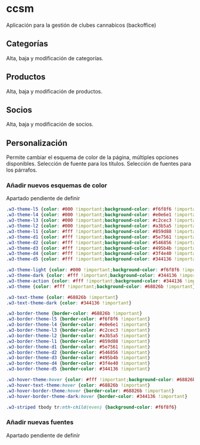 # ccsm

Aplicación para la gestión de clubes cannabicos (backoffice)

## Categorías

Alta, baja y modificación de categorías.

## Productos

Alta, baja y modificación de productos.

## Socios

Alta, baja y modificación de socios.

## Personalización

Permite cambiar el esquema de color de la página, múltiples opciones disponibles.
Selección de fuente para los títulos.
Selección de fuentes para los párrafos.

### Añadir nuevos esquemas de color

Apartado pendiente de definir

```css
.w3-theme-l5 {color: #000 !important;background-color: #f6f8f6 !important}
.w3-theme-l4 {color: #000 !important;background-color: #e0e6e1 !important}
.w3-theme-l3 {color: #000 !important;background-color: #c2cec3 !important}
.w3-theme-l2 {color: #000 !important;background-color: #a3b5a5 !important}
.w3-theme-l1 {color: #fff !important;background-color: #859d88 !important}
.w3-theme-d1 {color: #fff !important;background-color: #5e7561 !important}
.w3-theme-d2 {color: #fff !important;background-color: #546856 !important}
.w3-theme-d3 {color: #fff !important;background-color: #495b4b !important}
.w3-theme-d4 {color: #fff !important;background-color: #3f4e40 !important}
.w3-theme-d5 {color: #fff !important;background-color: #344136 !important}

.w3-theme-light {color: #000 !important;background-color: #f6f8f6 !important}
.w3-theme-dark {color: #fff !important;background-color: #344136 !important}
.w3-theme-action {color: #fff !important;background-color: #344136 !important}
.w3-theme {color: #fff !important;background-color: #68826b !important}

.w3-text-theme {color: #68826b !important}
.w3-text-theme-dark {color: #344136 !important}

.w3-border-theme {border-color: #68826b !important}
.w3-border-theme-l5 {border-color: #f6f8f6 !important}
.w3-border-theme-l4 {border-color: #e0e6e1 !important}
.w3-border-theme-l3 {border-color: #c2cec3 !important}
.w3-border-theme-l2 {border-color: #a3b5a5 !important}
.w3-border-theme-l1 {border-color: #859d88 !important}
.w3-border-theme-d1 {border-color: #5e7561 !important}
.w3-border-theme-d2 {border-color: #546856 !important}
.w3-border-theme-d3 {border-color: #495b4b !important}
.w3-border-theme-d4 {border-color: #3f4e40 !important}
.w3-border-theme-d5 {border-color: #344136 !important}

.w3-hover-theme:hover {color: #fff !important;background-color: #68826b !important}
.w3-hover-text-theme:hover {color: #68826b !important}
.w3-hover-border-theme:hover {border-color: #68826b !important}
.w3-hover-border-theme-dark:hover {border-color: #344136 !important}

.w3-striped tbody tr:nth-child(even) {background-color: #f6f8f6}
```


### Añadir nuevas fuentes
Apartado pendiente de definir

